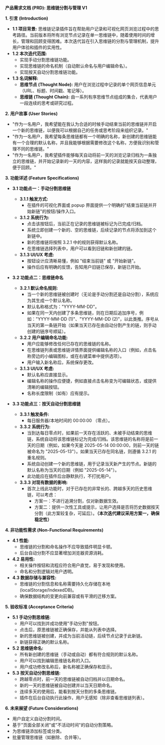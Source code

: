 **产品需求文档 (PRD): 思维链分割与管理 V1**

**1. 引言 (Introduction)**

*   **1.1 项目背景:**
    思维链记录插件旨在帮助用户记录和可视化网页浏览过程中的思考路径。当前版本将所有浏览节点记录在单一思维链中，随着使用时间的增长，管理和回顾变得困难。本次迭代旨在引入思维链的分割与管理机制，提升用户体验和插件的实用性。
*   **1.2 本次迭代范围:**
    *   实现手动分割思维链功能。
    *   实现思维链的命名机制（自动默认命名与用户编辑命名）。
    *   实现按天自动分割思维链功能。
*   **1.3 名词解释:**
    *   **思维节点 (Thought Node):** 用户在浏览过程中记录的单个网页信息单元（URL、标题、时间戳、笔记等）。
    *   **思维链 (Thought Chain):** 由一系列有序思维节点组成的集合，代表用户一段连续的思考或研究过程。

**2. 用户故事 (User Stories)**

*   "作为一名用户，我希望能在我认为合适的时候手动结束当前的思维链并开启一个新的思维链，以便我可以根据自己的任务或思考阶段来组织记录。"
*   "作为一名用户，我希望每条思维链都有一个明确的名称，新创建的思维链能有一个合理的默认名称，并且我能够根据需要修改这个名称，方便我识别和管理不同的思维链。"
*   "作为一名用户，我希望插件能够每天自动将前一天的浏览记录归档为一条独立的思维链，并开始记录新的一天的内容，这样我的记录就能按天自动整理，便于回顾。"

**3. 功能详述 (Feature Specifications)**

*   **3.1 功能点一：手动分割思维链**
    *   **3.1.1 触发方式:**
        *   在插件的可视化界面或 popup 界面提供一个明确的"结束当前链并开始新链"的按钮/操作入口。
    *   **3.1.2 系统行为:**
        *   点击该按钮后，当前正在记录的思维链被标记为已完成/归档。
        *   系统立即创建一个新的、空的思维链，后续记录的节点将添加到这个新链中。
        *   新的思维链将按照 3.2.1 中的规则获得默认名称。
        *   在思维链选择列表中，用户可以看到旧链和新创建的链。
    *   **3.1.3 UI/UX 考虑:**
        *   按钮设计应清晰易懂，例如 "结束当前链" 或 "开始新链"。
        *   操作后应有明确的反馈，告知用户旧链已保存，新链已开始。

*   **3.2 功能点二：思维链命名**
    *   **3.2.1 默认命名规则:**
        *   当一个新的思维链被创建时（无论是手动分割还是自动分割），系统应为其生成一个默认名称。
        *   默认名称格式为："YYYY-MM-DD"。
        *   如果在同一天内创建了多条思维链，则在日期后追加序号，例如："YYYY-MM-DD (1)"、"YYYY-MM-DD (2)"，以此类推。序号从当天的第一条链开始（如果当天已存在由自动分割产生的链，则手动创建的链序号顺延）。
    *   **3.2.2 用户编辑命名功能:**
        *   用户应能够修改任何已存在的思维链的名称。
        *   在思维链列表或思维链详情界面提供编辑名称的入口（例如，点击名称旁边的小编辑图标，或在右键菜单中提供选项）。
        *   用户输入新名称后，系统保存更改。
    *   **3.1.3 UI/UX 考虑:**
        *   默认名称应直接显示。
        *   编辑名称的操作应便捷，例如直接点击名称变为可编辑状态，或提供清晰的编辑按钮。
        *   名称长度限制（如有）应有提示。

*   **3.3 功能点三：按天自动分割思维链**
    *   **3.3.1 触发条件:**
        *   每日服务器/本地时间的 00:00:00 （零点）。
    *   **3.3.2 系统行为:**
        *   当到达每日零点时，如果前一天存在活跃的、未被手动结束的思维链，系统自动将该思维链标记为完成/归档。该思维链的名称将是前一天的日期（例如，如果今天是 2025-05-14 00:00:00，则前一天的链被命名为 "2025-05-13"）。如果当天已存在同名链，则遵循 3.2.1 的重名规则。
        *   系统自动创建一个新的思维链，用于记录当天新产生的节点。新链的默认名称为当天的日期（例如 "2025-05-14"）。
        *   此功能应在插件后台静默执行，不打扰用户。
    *   **3.3.3 对现有数据的影响:**
        *   首次上线此功能时，对于已存在的非常长的、跨越多天的历史思维链，可以考虑：
            *   方案一：不进行追溯分割，仅对新数据生效。
            *   方案二：提供一次性工具或提示，让用户选择是否将历史数据按天分割（此方案较复杂，可延后）。**（本次迭代建议采用方案一，确保稳定性）**

**4. 非功能性需求 (Non-Functional Requirements)**

*   **4.1 性能:**
    *   思维链的分割和命名操作不应导致插件明显卡顿。
    *   后台自动分割不应显著增加浏览器资源消耗。
*   **4.2 易用性:**
    *   相关操作按钮和流程应符合用户直觉，易于发现和使用。
    *   命名和分割逻辑对用户透明。
*   **4.3 数据存储与兼容性:**
    *   思维链的分割信息和名称需要持久化存储在本地 (localStorage/IndexedDB)。
    *   确保数据结构的变更向前兼容或有平滑的迁移方案。

**5. 验收标准 (Acceptance Criteria)**

*   **5.1 手动分割思维链:**
    *   用户可以找到并成功使用"手动分割"按钮。
    *   点击后，原思维链被正确保存，并能从列表中选择。
    *   新的思维链被创建，并成为当前活动链，后续节点记录于此新链。
    *   新链获得正确的默认名称。
*   **5.2 思维链命名:**
    *   所有新创建的思维链（手动或自动）都有符合规则的默认名称。
    *   用户可以找到编辑思维链名称的入口。
    *   用户成功修改名称后，新名称被正确保存和显示。
*   **5.3 按天自动分割思维链:**
    *   跨越零点时，前一天的思维链被自动归档并以日期命名。
    *   新的一天的思维链被自动创建并以当天日期命名。
    *   连续多天的使用后，能看到按天分割的多条思维链。
    *   插件在后台自动执行此操作，用户无感知（除非查看思维链列表）。

**6. 未来展望 (Future Considerations)**

*   用户自定义自动分割时间。
*   基于"页面全部关闭"或"不活动时间"的自动分割策略。
*   为思维链添加标签或分类。
*   批量管理思维链（如删除、合并等）。 